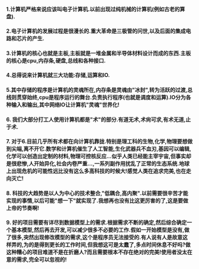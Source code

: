 

#### 1.计算机严格来说应该叫电子计算机.以前出现过纯机械的计算机(例如古老的算盘).
#### 2.电子计算机的发展过程是很漫长的.重大革命是三极管的问世,以及后面的集成电路和芯片的产生.
#### 3.计算机的核心也就是主板,主板就是一堆金属和半导体材料设计而成的东西.主板的核心是cpu,内存条,硬盘,总线和各种接口.
#### 4.总得说来计算机就三大功能:存储,运算和IO.
#### 5.其中存储的程序是计算机的灵魂所在,内存条是灵魂由"冰封",转为活跃的过渡,总线则贯穿始终,cpu是程序运行的舞台.负责执行程序(也就是调度和运算).IO分为各种输入和输出,其中网络IO让计算机"灵魂"世界化!
#### 6. 我们大部分打工人使用计算机都是"术"的部分.有道无术,术尙可求,有术无道,止于术.
#### 7. 对于6.目前几乎所有术都在向计算机靠拢.特别是理工科的生物,化学,物理要想做到尖端,离不开它.数学和计算机催生了人工智能,生化武器兵不血刃,基因可以编辑,化学可以创造出定制的材料,物理可控核反应...似乎人类已经能主宰宇宙,但事实却是很悲惨,人开始异化,社会内卷严重...,一系列副作用扰乱了正常的生态系统.地球上出现危机的可能性远比没有这么多高科技的时候大!感觉人类在追求完美,也在走向灭亡!
#### 8. 科技的大趋势是以人为中心的技术整合,"低耦合,高内聚".以前需要很辛苦才能实现的事情,以后可能"想一下"就实现了.我想再也没有比这更厉害的了,这是要做上帝的节奏啊!
#### 9. 好的项目需要有详尽到数据模型上的需求.根据需求不断的确定,然后综合确定一个基本模型,然后再去开发,可以减少很多不必要的工作.假如一开始模型是没有,做了很多,突然出现修改模型的需求,这个是程序员无法接受的.有人说有人是故意这样弄的,为的是得到更长的工作时间,但我想这可是太蠢了,多点时间休息不好吗?做这种糟心的项目难道不是在折磨人?而且需要根本不存在绝对的完美!使用者没太在意的需求,完全可以忽视的!
